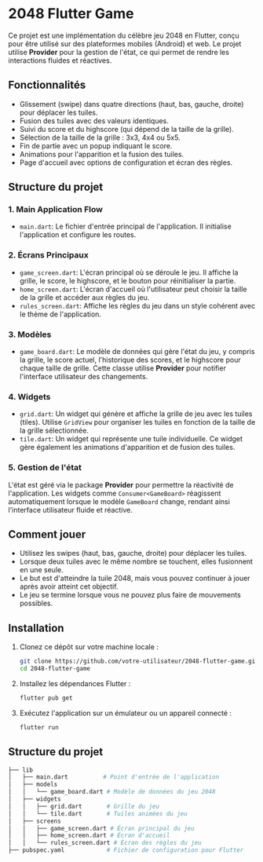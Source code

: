 # 2048 Flutter Game

Ce projet est une implémentation du célèbre jeu 2048 en Flutter, conçu pour être utilisé sur des plateformes mobiles (Android) et web. Le projet utilise **Provider** pour la gestion de l'état, ce qui permet de rendre les interactions fluides et réactives.

## Fonctionnalités
- Glissement (swipe) dans quatre directions (haut, bas, gauche, droite) pour déplacer les tuiles.
- Fusion des tuiles avec des valeurs identiques.
- Suivi du score et du highscore (qui dépend de la taille de la grille).
- Sélection de la taille de la grille : 3x3, 4x4 ou 5x5.
- Fin de partie avec un popup indiquant le score.
- Animations pour l'apparition et la fusion des tuiles.
- Page d'accueil avec options de configuration et écran des règles.

## Structure du projet

### 1. **Main Application Flow**
- `main.dart`: Le fichier d'entrée principal de l'application. Il initialise l'application et configure les routes.

### 2. **Écrans Principaux**
- `game_screen.dart`: L'écran principal où se déroule le jeu. Il affiche la grille, le score, le highscore, et le bouton pour réinitialiser la partie.
- `home_screen.dart`: L'écran d'accueil où l'utilisateur peut choisir la taille de la grille et accéder aux règles du jeu.
- `rules_screen.dart`: Affiche les règles du jeu dans un style cohérent avec le thème de l'application.

### 3. **Modèles**
- `game_board.dart`: Le modèle de données qui gère l'état du jeu, y compris la grille, le score actuel, l'historique des scores, et le highscore pour chaque taille de grille. Cette classe utilise **Provider** pour notifier l'interface utilisateur des changements.

### 4. **Widgets**
- `grid.dart`: Un widget qui génère et affiche la grille de jeu avec les tuiles (tiles). Utilise `GridView` pour organiser les tuiles en fonction de la taille de la grille sélectionnée.
- `tile.dart`: Un widget qui représente une tuile individuelle. Ce widget gère également les animations d'apparition et de fusion des tuiles.

### 5. **Gestion de l'état**
L'état est géré via le package **Provider** pour permettre la réactivité de l'application. Les widgets comme `Consumer<GameBoard>` réagissent automatiquement lorsque le modèle `GameBoard` change, rendant ainsi l'interface utilisateur fluide et réactive.

## Comment jouer
- Utilisez les swipes (haut, bas, gauche, droite) pour déplacer les tuiles.
- Lorsque deux tuiles avec le même nombre se touchent, elles fusionnent en une seule.
- Le but est d'atteindre la tuile 2048, mais vous pouvez continuer à jouer après avoir atteint cet objectif.
- Le jeu se termine lorsque vous ne pouvez plus faire de mouvements possibles.

## Installation

1. Clonez ce dépôt sur votre machine locale :
   ```bash
   git clone https://github.com/votre-utilisateur/2048-flutter-game.git
   cd 2048-flutter-game
   ```
2. Installez les dépendances Flutter :
   ```bash
   flutter pub get
   ```
3. Exécutez l'application sur un émulateur ou un appareil connecté :
   ```bash
   flutter run
   ```

## Structure du projet
```bash
├── lib
│   ├── main.dart          # Point d'entrée de l'application
│   ├── models
│   │   └── game_board.dart # Modèle de données du jeu 2048
│   ├── widgets
│   │   ├── grid.dart       # Grille du jeu
│   │   └── tile.dart       # Tuiles animées du jeu
│   ├── screens
│   │   ├── game_screen.dart # Écran principal du jeu
│   │   ├── home_screen.dart # Écran d'accueil
│   │   └── rules_screen.dart # Écran des règles du jeu
├── pubspec.yaml            # Fichier de configuration pour Flutter
```
